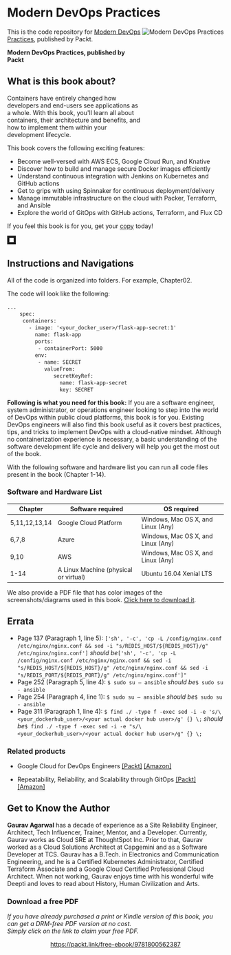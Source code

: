 


# Modern DevOps Practices

<a href="https://www.packtpub.com/in/cloud-networking/modern-devops-tips-tricks-and-techniques?utm_source=github&utm_medium=repository&utm_campaign=9781800562387"><img src="https://static.packt-cdn.com/products/9781800562387/cover/smaller" alt="Modern DevOps Practices" height="256px" align="right"></a>

This is the code repository for [Modern DevOps Practices](https://www.packtpub.com/in/cloud-networking/modern-devops-tips-tricks-and-techniques?utm_source=github&utm_medium=repository&utm_campaign=9781800562387), published by Packt.

**Modern DevOps Practices, published by Packt**

## What is this book about?
Containers have entirely changed how developers and end-users see applications as a whole. With this book, you'll learn all about containers, their architecture and benefits, and how to implement them within your development lifecycle. 

This book covers the following exciting features:
* Become well-versed with AWS ECS, Google Cloud Run, and Knative
* Discover how to build and manage secure Docker images efficiently
* Understand continuous integration with Jenkins on Kubernetes and GitHub actions
* Get to grips with using Spinnaker for continuous deployment/delivery
* Manage immutable infrastructure on the cloud with Packer, Terraform, and Ansible
* Explore the world of GitOps with GitHub actions, Terraform, and Flux CD

If you feel this book is for you, get your [copy](https://www.amazon.com/dp/1800562381) today!

<a href="https://www.packtpub.com/?utm_source=github&utm_medium=banner&utm_campaign=GitHubBanner"><img src="https://raw.githubusercontent.com/PacktPublishing/GitHub/master/GitHub.png" 
alt="https://www.packtpub.com/" border="5" /></a>

## Instructions and Navigations
All of the code is organized into folders. For example, Chapter02.

The code will look like the following:
```
...
    spec:
     containers:
       - image: '<your_docker_user>/flask-app-secret:1'
         name: flask-app
         ports:
          - containerPort: 5000
         env:
          - name: SECRET
            valueFrom:
               secretKeyRef:
                 name: flask-app-secret
                 key: SECRET
```

**Following is what you need for this book:**
If you are a software engineer, system administrator, or operations engineer looking to step into the world of DevOps within public cloud platforms, this book is for you. Existing DevOps engineers will also find this book useful as it covers best practices, tips, and tricks to implement DevOps with a cloud-native mindset. Although no containerization experience is necessary, a basic understanding of the software development life cycle and delivery will help you get the most out of the book.

With the following software and hardware list you can run all code files present in the book (Chapter 1-14).
### Software and Hardware List
| Chapter | Software required | OS required |
| -------- | ------------------------------------ | ----------------------------------- |
| 5,11,12,13,14 | Google Cloud Platform | Windows, Mac OS X, and Linux (Any) |
| 6,7,8 | Azure | Windows, Mac OS X, and Linux (Any) |
| 9,10 | AWS | Windows, Mac OS X, and Linux (Any) |
| 1-14 | A Linux Machine (physical or virtual) | Ubuntu 16.04 Xenial LTS |

We also provide a PDF file that has color images of the screenshots/diagrams used in this book. [Click here to download it](http://www.packtpub.com/sites/default/files/downloads/9781800562387_ColorImages.pdf).

## Errata

* Page 137 (Paragraph 1, line 5): `['sh', '-c', 'cp -L /config/nginx.conf /etc/nginx/nginx.conf && sed -i "s/REDIS_HOST/${REDIS_HOST}/g" /etc/nginx/nginx.conf']` _should be_`['sh', '-c', 'cp -L /config/nginx.conf /etc/nginx/nginx.conf && sed -i "s/REDIS_HOST/${REDIS_HOST}/g" /etc/nginx/nginx.conf && sed -i "s/REDIS_PORT/${REDIS_PORT}/g" /etc/nginx/nginx.conf']"`
* Page 252 (Paragraph 5, line 4): `$ sudo su – ansible` _should be_`$ sudo su - ansible`
* Page 254 (Paragraph 4, line 1): `$ sudo su – ansible` _should be_`$ sudo su - ansible`
* Page 311 (Paragraph 1, line 4): `$ find ./ -type f -exec sed -i -e 's/\<your_dockerhub_user>/<your actual docker hub user>/g' {} \;` _should be_`$ find ./ -type f -exec sed -i -e "s/\<your_dockerhub_user>/<your actual docker hub user>/g" {} \;`


### Related products
* Google Cloud for DevOps Engineers [[Packt]](https://www.packtpub.com/product/google-cloud-for-devops-engineers/9781839218019?utm_source=github&utm_medium=repository&utm_campaign=9781839218019) [[Amazon]](https://www.amazon.com/dp/1839218010)

* Repeatability, Reliability, and Scalability through GitOps [[Packt]](https://www.packtpub.com/product/repeatability-reliability-and-scalability-through-gitops/9781801077798?utm_source=github&utm_medium=repository&utm_campaign=9781801077798) [[Amazon]](https://www.amazon.com/dp/1801077797)

## Get to Know the Author
**Gaurav Agarwal**
has a decade of experience as a Site Reliability Engineer, Architect, Tech Influencer, Trainer, Mentor, and a Developer. Currently, Gaurav works as Cloud SRE at ThoughtSpot Inc. Prior to that, Gaurav worked as a Cloud Solutions Architect at Capgemini and as a Software Developer at TCS. Gaurav has a B.Tech. in Electronics and Communication Engineering, and he is a Certified Kubernetes Administrator, Certified Terraform Associate and a Google Cloud Certified Professional Cloud Architect. When not working, Gaurav enjoys time with his wonderful wife Deepti and loves to read about History, Human Civilization and Arts.
### Download a free PDF

 <i>If you have already purchased a print or Kindle version of this book, you can get a DRM-free PDF version at no cost.<br>Simply click on the link to claim your free PDF.</i>
<p align="center"> <a href="https://packt.link/free-ebook/9781800562387">https://packt.link/free-ebook/9781800562387 </a> </p>